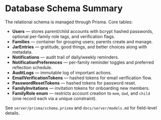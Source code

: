 # Database Schema Summary

The relational schema is managed through Prisma. Core tables:

- **Users** — stores parent/child accounts with bcrypt hashed passwords, optional per-family role tags, and verification flags.
- **Families** — container for grouping users; parents create and manage.
- **JarEntries** — gratitude, good things, and better choices along with metadata.
- **Notifications** — audit trail of daily/weekly reminders.
- **NotificationPreferences** — per-family reminder toggles and preferred reflection schedule.
- **AuditLogs** — immutable log of important actions.
- **EmailVerificationTokens** — hashed tokens for email verification flow.
- **PasswordResetTokens** — hashed tokens for password reset.
- **FamilyInvitations** — invitation tokens for onboarding new members.
- **FamilyRole enum** — restricts account creation to `mom`, `dad`, and `child` (one record each via a unique constraint).

See `server/prisma/schema.prisma` and `docs/server/models.md` for field-level details.
